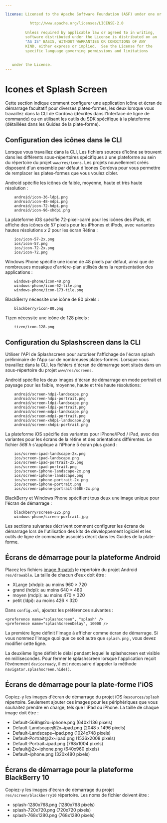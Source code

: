 ```yaml
---

license: Licensed to the Apache Software Foundation (ASF) under one or more contributor license agreements. Voir le fichier des Remarques distribué avec ce travail d'information additionnel concernant les droits d'auteur. L'ASF vous licencis ce fichier sous licence Apache, Version 2.0 (la "licence") ; vous ne pouvez utiliser ce fichier qu'en conformité avec la licence. You may obtain a copy of the License at

           http://www.apache.org/licenses/LICENSE-2.0
    
         Unless required by applicable law or agreed to in writing,
         software distributed under the License is distributed on an
         "AS IS" BASIS, WITHOUT WARRANTIES OR CONDITIONS OF ANY
         KIND, either express or implied.  See the License for the
         specific language governing permissions and limitations
    

   under the License.
---
```


# Icones et Splash Screen

Cette section indique comment configurer une application icône et écran de démarrage facultatif pour diverses plates-formes, les deux lorsque vous travaillez dans la CLI de Cordova (décrites dans l'Interface de ligne de commande) ou en utilisant les outils du SDK spécifique à la plateforme (détaillées dans les Guides de la plate-forme).

## Configuration des icônes dans le CLI

Lorsque vous travaillez dans la CLI, Les fichiers sources d'icône se trouvent dans les différents sous-répertoires spécifiques à une plateforme au sein du répertoire du projet `www/res/icons`. Les projets nouvellement créés disposent d'un ensemble par défaut d'icones Cordova pour vous permettre de remplacer les plates-formes que vous voulez cibler.

Android spécifie les icônes de faible, moyenne, haute et très haute résolution :

        android/icon-36-ldpi.png
        android/icon-48-mdpi.png
        android/icon-72-hdpi.png
        android/icon-96-xhdpi.png
    

La plateforme iOS spécifie 72-pixel-carré pour les icônes des iPads, et affiche des icônes de 57 pixels pour les iPhones et iPods, avec variantes hautes résolutions *x 2* pour les écran Rétina :

        ios/icon-57-2x.png
        ios/icon-57.png
        ios/icon-72-2x.png
        ios/icon-72.png
    

Windows Phone spécifie une icone de 48 pixels par défaut, ainsi que de nombreuses mosaïque d'arrière-plan utilisés dans la représentation des applications :

        windows-phone/icon-48.png
        windows-phone/icon-62-tile.png
        windows-phone/icon-173-tile.png
    

BlackBerry nécessite une icône de 80 pixels :

        blackberry/icon-80.png
    

Tizen nécessite une icône de 128 pixels :

        tizen/icon-128.png
    

## Configuration du Splashscreen dans la CLI

Utiliser l'API de Splashscreen pour autoriser l'affichage de l'écran splash préliminaire de l'App sur de nombreuses plates-formes. Lorsque vous travaillez dans la CLI, les fichiers d'écran de démarrage sont situés dans un sous-répertoire du projet `www/res/screens`.

Android spécifie les deux images d'écran de démarrage en mode portrait et paysage pour les faible, moyenne, haute et très haute résolutions:

        android/screen-hdpi-landscape.png
        android/screen-hdpi-portrait.png
        android/screen-ldpi-landscape.png
        android/screen-ldpi-portrait.png
        android/screen-mdpi-landscape.png
        android/screen-mdpi-portrait.png
        android/screen-xhdpi-landscape.png
        android/screen-xhdpi-portrait.png
    

La plateforme iOS spécifie des variantes pour iPhone/iPod / iPad, avec des variantes pour les écrans de la rétine et des orientations différentes. Le fichier *568 h* s'applique à l'iPhone 5 écran plus grand :

        ios/screen-ipad-landscape-2x.png
        ios/screen-ipad-landscape.png
        ios/screen-ipad-portrait-2x.png
        ios/screen-ipad-portrait.png
        ios/screen-iphone-landscape-2x.png
        ios/screen-iphone-landscape.png
        ios/screen-iphone-portrait-2x.png
        ios/screen-iphone-portrait.png
        ios/screen-iphone-portrait-568h-2x.png
    

BlackBerry et Windows Phone spécifient tous deux une image unique pour l'écran de démarrage :

        blackberry/screen-225.png
        windows-phone/screen-portrait.jpg
    

Les sections suivantes décrivent comment configurer les écrans de démarrage lors de l'utilisation des kits de développement logiciel et les outils de ligne de commande associés décrit dans les Guides de la plate-forme.

## Écrans de démarrage pour la plateforme Android

Placez les fichiers [image 9-patch][1] le répertoire du projet Android `res/drawable`. La taille de chacun d'eux doit être :

 [1]: https://developer.android.com/tools/help/draw9patch.html

*   XLarge (xhdpi): au moins 960 × 720
*   grand (hdpi): au moins 640 × 480
*   moyen (mdpi): au moins 470 × 320
*   petit (ldpi): au moins 426 × 320

Dans `config.xml`, ajoutez les préférences suivantes :

    <preference name="splashscreen", "splash" />
    <preference name="splashScreenDelay", 10000 />
    

La première ligne définit l'image à afficher comme écran de démarrage. Si vous nommez l'image quoi que ce soit autre que `splash.png` , vous devez modifier cette ligne.

La deuxième ligne définit le délai pendant lequel le splashscreen est visible en millisecondes. Pour fermer le splashscreen lorsque l'application reçoit l’événement `deviceready`, il est nécessaire d'appeler la méthode `navigator.splashscreen.hide()`.

## Écrans de démarrage pour la plate-forme l'iOS

Copiez-y les images d'écran de démarrage du projet iOS `Resources/splash` répertoire. Seulement ajouter ces images pour les périphériques que vous souhaitez prendre en charge, tels que l'iPad ou iPhone. La taille de chaque image doit être :

*   Default-568h@2x~iphone.png (640x1136 pixels)
*   Default-Landscape@2x~ipad.png (2048 x 1496 pixels)
*   Default-Landscape~ipad.png (1024x748 pixels)
*   Default-Portrait@2x~ipad.png (1536x2008 pixels)
*   Default-Portrait~ipad.png (768x1004 pixels)
*   Default@2x~iphone.png (640x960 pixels)
*   Default~iphone.png (320x480 pixels)

## Écrans de démarrage pour la plateforme BlackBerry 10

Copiez-y les images d'écran de démarrage du projet `res/screen/blackberry10` répertoire. Les noms de fichier doivent être :

*   splash-1280x768.png (1280x768 pixels)
*   splash-720x720.png (720x720 pixels)
*   splash-768x1280.png (768x1280 pixels)